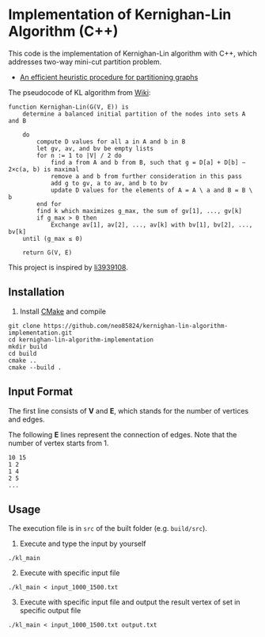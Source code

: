 # Implementation of Kernighan-Lin Algorithm (C++)

This code is the implementation of Kernighan-Lin algorithm with C++, which addresses two-way mini-cut partition problem.
* [An efficient heuristic procedure for partitioning graphs
](https://ieeexplore.ieee.org/document/6771089)

The pseudocode of KL algorithm from [Wiki](https://en.wikipedia.org/wiki/Kernighan%E2%80%93Lin_algorithm):

```
function Kernighan-Lin(G(V, E)) is
    determine a balanced initial partition of the nodes into sets A and B
    
    do
        compute D values for all a in A and b in B
        let gv, av, and bv be empty lists
        for n := 1 to |V| / 2 do
            find a from A and b from B, such that g = D[a] + D[b] − 2×c(a, b) is maximal
            remove a and b from further consideration in this pass
            add g to gv, a to av, and b to bv
            update D values for the elements of A = A \ a and B = B \ b
        end for
        find k which maximizes g_max, the sum of gv[1], ..., gv[k]
        if g_max > 0 then
            Exchange av[1], av[2], ..., av[k] with bv[1], bv[2], ..., bv[k]
    until (g_max ≤ 0)

    return G(V, E)
```

This project is inspired by [li3939108](https://github.com/li3939108/KL-Partitioning).

## Installation

1. Install [CMake](https://cmake.org/) and compile

```shell
git clone https://github.com/neo85824/kernighan-lin-algorithm-implementation.git
cd kernighan-lin-algorithm-implementation
mkdir build
cd build
cmake ..
cmake --build .
```

## Input Format
The first line consists of **V** and **E**, which stands for the number of vertices and edges. 

The following **E** lines represent the connection of edges. Note that the number of vertex starts from 1.

```shell
10 15
1 2
1 4
2 5
...
```


## Usage 

The execution file is in `src` of the built folder (e.g. `build/src`).

1. Execute and type the input by yourself
```
./kl_main
```
2. Execute with specific input file
```
./kl_main < input_1000_1500.txt  
```
3. Execute with specific input file and output the result vertex of set in specific output file

```
./kl_main < input_1000_1500.txt output.txt
```
